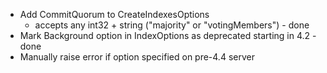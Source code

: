 - Add CommitQuorum to CreateIndexesOptions 
    - accepts any int32 + string ("majority" or "votingMembers") - done
- Mark Background option in IndexOptions as deprecated starting in 4.2 - done
- Manually raise error if option specified on pre-4.4 server